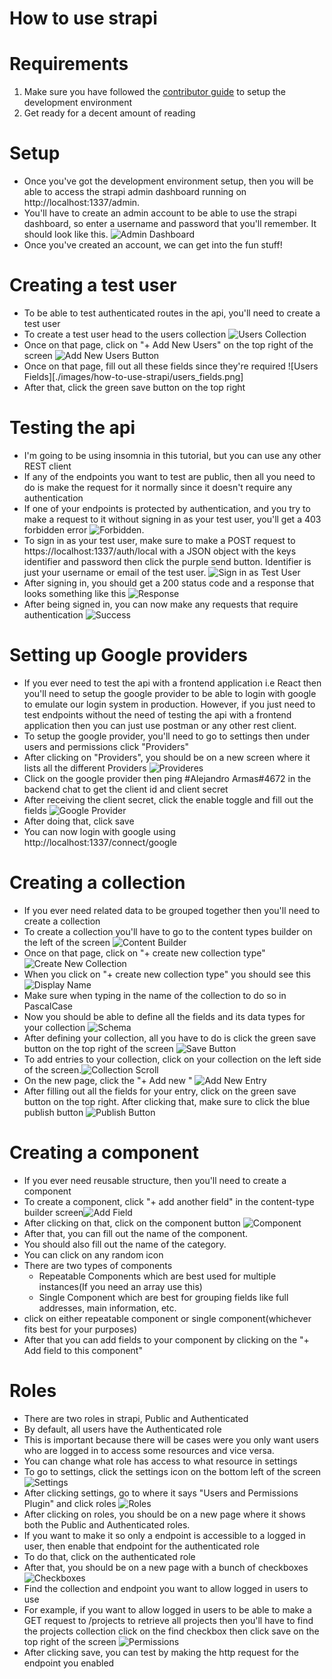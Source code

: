 # How to use strapi

# Requirements
1. Make sure you have followed the [contributor guide](CONTRIBUTING.md) to setup the development environment
2. Get ready for a decent amount of reading

# Setup
- Once you've got the development environment setup, then you will be able to
  access the strapi admin dashboard running on http://localhost:1337/admin.
- You'll have to create an admin account to be able to use the strapi dashboard, so
  enter a username and password that you'll remember. It should look like this.
  ![Admin Dashboard](./images/how-to-use-strapi/admin.png)
- Once you've created an account, we can get into the fun stuff!

# Creating a test user
- To be able to test authenticated routes in the api, you'll need to create a test user
- To create a test user head to the users collection ![Users Collection](./images/how-to-use-strapi/users_collection.png)
- Once on that page, click on "+ Add New Users" on the top right of the screen ![Add New Users Button](./images/how-to-use-strapi/add_new_user.png)
- Once on that page, fill out all these fields since they're required ![Users Fields][./images/how-to-use-strapi/users_fields.png]
- After that, click the green save button on the top right

# Testing the api
- I'm going to be using insomnia in this tutorial, but you can use any other REST client
- If any of the endpoints you want to test are public, then all you need to do is make the request for it
  normally since it doesn't require any authentication
- If one of your endpoints is protected by authentication, and you try to make a request to it without signing in as your test user,
  you'll get a 403 forbidden error ![Forbidden](./images/how-to-use-strapi/forbidden.png).
- To sign in as your test user, make sure to make a POST request to https://localhost:1337/auth/local
  with a JSON object with the keys identifier and password then click the purple send button. Identifier is just your username or email
  of the test user. ![Sign in as Test User](./images/how-to-use-strapi/sign-in.png)
- After signing in, you should get a 200 status code and a response that looks something like this ![Response](./images/how-to-use-strapi/response.png)
- After being signed in, you can now make any requests that require authentication ![Success](./images/how-to-use-strapi/success.png)

# Setting up Google providers
- If you ever need to test the api with a frontend application i.e React then you'll need to
  setup the google provider to be able to login with google to emulate our login system in production.
  However, if you just need to test endpoints without the need of testing the api with a frontend application
  then you can just use postman or any other rest client.
- To setup the google provider, you'll need to go to settings then under users and permissions click "Providers"
- After clicking on "Providers", you should be on a new screen where it lists all the different Providers
  ![Provideres](./images/how-to-use-strapi/providers.png)
- Click on the google provider then ping #Alejandro Armas#4672 in the backend chat to get the client id and client secret
- After receiving the client secret, click the enable toggle and fill out the fields
  ![Google Provider](./images/how-to-use-strapi/google.png)
- After doing that, click save
- You can now login with google using http://localhost:1337/connect/google

# Creating a collection
- If you ever need related data to be grouped together then you'll need to create a collection
- To create a collection you'll have to go to the content types builder on the left of the
  screen ![Content Builder](./images/how-to-use-strapi/content.png)
- Once on that page, click on "+ create new collection type" ![Create New Collection](./images/how-to-use-strapi/create_new_collection.png)
- When you click on "+ create new collection type" you should see this ![Display Name](./images/how-to-use-strapi/display_name.png)
- Make sure when typing in the name of the collection to do so in PascalCase
- Now you should be able to define all the fields and its data types for your collection ![Schema](./images/how-to-use-strapi/schema.png)
- After defining your collection, all you have to do is click the green save button on the top right of the screen
  ![Save Button](./images/how-to-use-strapi/save_button.png)
- To add entries to your collection, click on your collection on the left side of the screen.![Collection Scroll](./images/how-to-use-strapi/collection_scroll.png)
- On the new page, click the "+ Add new <collection-name>" ![Add New Entry](./images/how-to-use-strapi/add_new_entry.png)
- After filling out all the fields for your entry, click on the green save button on the top right. After clicking that,
  make sure to click the blue publish button ![Publish Button](./images/how-to-use-strapi/publish.png)

# Creating a component
- If you ever need reusable structure, then you'll need to create a component
- To create a component, click "+ add another field" in the content-type builder screen![Add Field](./images/how-to-use-strapi/add_field.png)
- After clicking on that, click on the component button ![Component](./images/how-to-use-strapi/component.png)
- After that, you can fill out the name of the component.
- You should also fill out the name of the category.
- You can click on any random icon
- There are two types of components
  - Repeatable Components which are best used for multiple instances(If you need an array use this)
  - Single Component which are best for grouping fields like full addresses, main information, etc.
- click on either repeatable component or single component(whichever fits best for your purposes)
- After that you can add fields to your component by clicking on the "+ Add field to this component"

# Roles
- There are two roles in strapi, Public and Authenticated
- By default, all users have the Authenticated role
- This is important because there will be cases were you only want users who are logged in to
  access some resources and vice versa.
- You can change what role has access to what resource in settings
- To go to settings, click the settings icon on the bottom left of the screen ![Settings](./images/how-to-use-strapi/setting.png)
- After clicking settings, go to where it says "Users and Permissions Plugin" and click roles ![Roles](./images/how-to-use-strapi/roles.png)
- After clicking on roles, you should be on a new page where it shows both the Public and Authenticated roles.
- If you want to make it so only a endpoint is accessible to a logged in user, then enable that endpoint for the authenticated role
- To do that, click on the authenticated role
- After that, you should be on a new page with a bunch of checkboxes ![Checkboxes](./images/how-to-use-strapi/checkboxes.png)
- Find the collection and endpoint you want to allow logged in users to use
- For example, if you want to allow logged in users to be able to make a GET request to /projects to retrieve all projects
  then you'll have to find the projects collection click on the find checkbox then click save on the top right of the screen
  ![Permissions](./images/how-to-use-strapi/permission.png)
- After clicking save, you can test by making the http request for the endpoint you enabled
